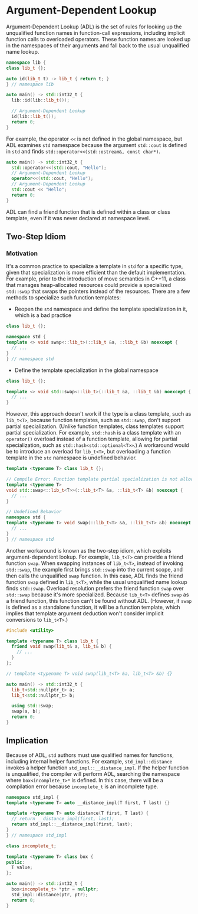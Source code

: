 # Argument-Dependent Lookup

Argument-Dependent Lookup (ADL) is the set of rules for looking up the unqualified function names in function-call expressions, including implicit function calls to overloaded operators. These function names are looked up in the namespaces of their arguments and fall back to the usual unqualified name lookup.

```cpp
namespace lib {
class lib_t {};

auto id(lib_t t) -> lib_t { return t; }
} // namespace lib

auto main() -> std::int32_t {
  lib::id(lib::lib_t());

  // Argument-Dependent Lookup
  id(lib::lib_t());
  return 0;
}
```

For example, the operator `<<` is not defined in the global namespace, but ADL examines `std` namespace because the argument `std::cout` is defined in `std` and finds `std::operator<<(std::ostream&, const char*)`.

```cpp
auto main() -> std::int32_t {
  std::operator<<(std::cout, "Hello");
  // Argument-Dependent Lookup
  operator<<(std::cout, "Hello");
  // Argument-Dependent Lookup
  std::cout << "Hello";
  return 0;
}
```

ADL can find a friend function that is defined within a class or class template, even if it was never declared at namespace level.

## Two-Step Idiom

### Motivation

It's a common practice to specialize a template in `std` for a specific type, given that specialization is more efficient than the default implementation. For example, prior to the introduction of move semantics in C++11, a class that manages heap-allocated resources could provide a specialized `std::swap` that swaps the pointers instead of the resources. There are a few methods to specialize such function templates:

- Reopen the `std` namespace and define the template specialization in it, which is a bad practice

```cpp
class lib_t {};

namespace std {
template <> void swap<::lib_t>(::lib_t &a, ::lib_t &b) noexcept {
  // ...
}
} // namespace std
```

- Define the template specialization in the global namespace

```cpp
class lib_t {};

template <> void std::swap<::lib_t>(::lib_t &a, ::lib_t &b) noexcept {
  // ...
}
```

However, this approach doesn't work if the type is a class template, such as `lib_t<T>`, because function templates, such as `std::swap`, don't support partial specialization. (Unlike function templates, class templates support partial specialization. For example, `std::hash` is a class template with an `operator()` overload instead of a function template, allowing for partial specialization, such as `std::hash<std::optional<T>>`.) A workaround would be to introduce an overload for `lib_t<T>`, but overloading a function template in the `std` namespace is undefined behavior.

```cpp
template <typename T> class lib_t {};

// Compile Error: Function template partial specialization is not allowed
template <typename T>
void std::swap<::lib_t<T>>(::lib_t<T> &a, ::lib_t<T> &b) noexcept {
  // ...
}

// Undefined Behavior
namespace std {
template <typename T> void swap(::lib_t<T> &a, ::lib_t<T> &b) noexcept {
  // ...
}
} // namespace std
```

Another workaround is known as the two-step idiom, which exploits argument-dependent lookup. For example, `lib_t<T>` can provide a friend function `swap`. When swapping instances of `lib_t<T>`, instead of invoking `std::swap`, the example first brings `std::swap` into the current scope, and then calls the unqualified `swap` function. In this case, ADL finds the friend function `swap` defined in `lib_t<T>`, while the usual unqualified name lookup finds `std::swap`. Overload resolution prefers the friend function `swap` over `std::swap` because it's more specialized. Because `lib_t<T>` defines `swap` as a friend function, this function can't be found without ADL. (However, if `swap` is defined as a standalone function, it will be a function template, which implies that template argument deduction won't consider implicit conversions to `lib_t<T>`.)

```cpp
#include <utility>

template <typename T> class lib_t {
  friend void swap(lib_t& a, lib_t& b) {
    // ...
  }
};

// template <typename T> void swap(lib_t<T> &a, lib_t<T> &b) {}

auto main() -> std::int32_t {
  lib_t<std::nullptr_t> a;
  lib_t<std::nullptr_t> b;

  using std::swap;
  swap(a, b);
  return 0;
}
```

## Implication

Because of ADL, `std` authors must use qualified names for functions, including internal helper functions. For example, `std_impl::distance` invokes a helper function `std_impl::__distance_impl`. If the helper function is unqualified, the compiler will perform ADL, searching the namespace where `box<incomplete_t>*` is defined. In this case, there will be a compilation error because `incomplete_t` is an incomplete type.

```cpp
namespace std_impl {
template <typename T> auto __distance_impl(T first, T last) {}

template <typename T> auto distance(T first, T last) {
  // return __distance_impl(first, last);
  return std_impl::__distance_impl(first, last);
}
} // namespace std_impl

class incomplete_t;

template <typename T> class box {
public:
  T value;
};

auto main() -> std::int32_t {
  box<incomplete_t> *ptr = nullptr;
  std_impl::distance(ptr, ptr);
  return 0;
}
```
